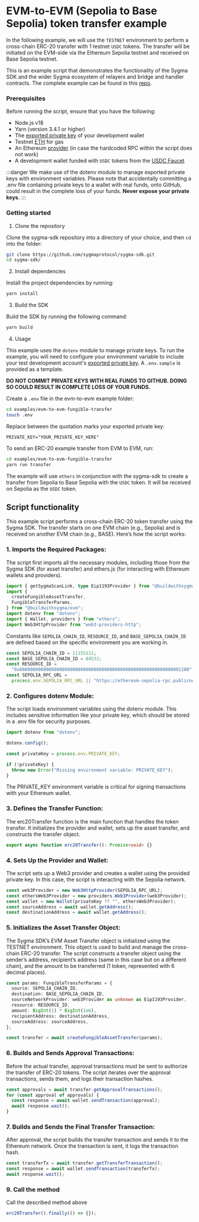 # EVM-to-EVM (Sepolia to Base Sepolia) token transfer example

In the following example, we will use the `TESTNET` environment to perform a cross-chain ERC-20 transfer with 1 testnet `USDC` tokens. The transfer will be initiated on the EVM-side via the Ethereum Sepolia testnet and received on Base Sepolia testnet.

This is an example script that demonstrates the functionality of the Sygma SDK and the wider Sygma ecosystem of relayers and bridge and handler contracts. The complete example can be found in this [repo](https://github.com/sygmaprotocol/sygma-sdk/tree/main/examples/evm-to-evm-fungible-transfer).

### Prerequisites

Before running the script, ensure that you have the following:

- Node.js v18
- Yarn (version 3.4.1 or higher)
- The [exported private key](https://support.metamask.io/hc/en-us/articles/360015289632-How-to-export-an-account-s-private-key) of your development wallet
- Testnet [ETH](https://cloud.google.com/application/web3/faucet/ethereum/sepolia) for gas
- An Ethereum [provider](https://www.infura.io/) (in case the hardcoded RPC within the script does not work)
- A development wallet funded with `USDC` tokens from the [USDC Faucet](https://faucet.circle.com)

:::danger
We make use of the dotenv module to manage exported private keys with environment variables. Please note that accidentally committing a .env file containing private keys to a wallet with real funds, onto GitHub, could result in the complete loss of your funds. **Never expose your private keys.**
:::

### Getting started

1. Clone the repository

Clone the sygma-sdk repository into a directory of your choice, and then `cd` into the folder:

```bash
git clone https://github.com/sygmaprotocol/sygma-sdk.git
cd sygma-sdk/
```

2. Install dependencies

Install the project dependencies by running:

```bash
yarn install
```

3. Build the SDK

Build the SDK by running the following command:

```bash
yarn build
```

4. Usage

This example uses the `dotenv` module to manage private keys. To run the example, you will need to configure your environment variable to include your test development account's [exported private key](https://support.metamask.io/hc/en-us/articles/360015289632-How-to-export-an-account-s-private-key). A `.env.sample` is provided as a template.

**DO NOT COMMIT PRIVATE KEYS WITH REAL FUNDS TO GITHUB. DOING SO COULD RESULT IN COMPLETE LOSS OF YOUR FUNDS.**

Create a `.env` file in the evm-to-evm example folder:

```bash
cd examples/evm-to-evm-fungible-transfer
touch .env
```

Replace between the quotation marks your exported private key:

```dotenv
PRIVATE_KEY="YOUR_PRIVATE_KEY_HERE"
```

To send an ERC-20 example transfer from EVM to EVM, run:

```bash
cd examples/evm-to-evm-fungible-transfer
yarn run transfer
```

The example will use `ethers` in conjunction with the sygma-sdk to create a transfer from Sepolia to Base Sepolia with the `USDC` token. It will be received on Sepolia as the `USDC` token.

## Script functionality

This example script performs a cross-chain ERC-20 token transfer using the Sygma SDK. The transfer starts on one EVM chain (e.g., Sepolia) and is received on another EVM chain (e.g., BASE). Here’s how the script works:

### 1. Imports the Required Packages:

The script first imports all the necessary modules, including those from the Sygma SDK (for asset transfer) and ethers.js (for interacting with Ethereum wallets and providers).

```ts
import { getSygmaScanLink, type Eip1193Provider } from "@buildwithsygma/core";
import {
  createFungibleAssetTransfer,
  FungibleTransferParams,
} from "@buildwithsygma/evm";
import dotenv from "dotenv";
import { Wallet, providers } from "ethers";
import Web3HttpProvider from "web3-providers-http";
```

Constants like `SEPOLIA_CHAIN_ID`, `RESOURCE_ID`, and `BASE_SEPOLIA_CHAIN_ID` are defined based on the specific environment you are working in.

```ts
const SEPOLIA_CHAIN_ID = 11155111;
const BASE_SEPOLIA_CHAIN_ID = 84532;
const RESOURCE_ID =
  "0x0000000000000000000000000000000000000000000000000000000000001200";
const SEPOLIA_RPC_URL =
  process.env.SEPOLIA_RPC_URL || "https://ethereum-sepolia-rpc.publicnode.com";
```

### 2. Configures dotenv Module:

The script loads environment variables using the dotenv module. This includes sensitive information like your private key, which should be stored in a .env file for security purposes.

```ts
import dotenv from "dotenv";

dotenv.config();

const privateKey = process.env.PRIVATE_KEY;

if (!privateKey) {
  throw new Error("Missing environment variable: PRIVATE_KEY");
}
```

The PRIVATE_KEY environment variable is critical for signing transactions with your Ethereum wallet.

### 3. Defines the Transfer Function:

The erc20Transfer function is the main function that handles the token transfer. It initializes the provider and wallet, sets up the asset transfer, and constructs the transfer object.

```ts
export async function erc20Transfer(): Promise<void> {}
```

### 4. Sets Up the Provider and Wallet:

The script sets up a Web3 provider and creates a wallet using the provided private key. In this case, the script is interacting with the Sepolia network.

```ts
const web3Provider = new Web3HttpProvider(SEPOLIA_RPC_URL);
const ethersWeb3Provider = new providers.Web3Provider(web3Provider);
const wallet = new Wallet(privateKey ?? "", ethersWeb3Provider);
const sourceAddress = await wallet.getAddress();
const destinationAddress = await wallet.getAddress();
```

### 5. Initializes the Asset Transfer Object:

The Sygma SDK’s EVM Asset Transfer object is initialized using the TESTNET environment. This object is used to build and manage the cross-chain ERC-20 transfer. The script constructs a transfer object using the sender’s address, recipient’s address (same in this case but on a different chain), and the amount to be transferred (1 token, represented with 6 decimal places).

```ts
const params: FungibleTransferParams = {
  source: SEPOLIA_CHAIN_ID,
  destination: BASE_SEPOLIA_CHAIN_ID,
  sourceNetworkProvider: web3Provider as unknown as Eip1193Provider,
  resource: RESOURCE_ID,
  amount: BigInt(1) * BigInt(1e6),
  recipientAddress: destinationAddress,
  sourceAddress: sourceAddress,
};

const transfer = await createFungibleAssetTransfer(params);
```

### 6. Builds and Sends Approval Transactions:

Before the actual transfer, approval transactions must be sent to authorize the transfer of ERC-20 tokens. The script iterates over the approval transactions, sends them, and logs their transaction hashes.

```ts
const approvals = await transfer.getApprovalTransactions();
for (const approval of approvals) {
  const response = await wallet.sendTransaction(approval);
  await response.wait();
}
```

### 7. Builds and Sends the Final Transfer Transaction:

After approval, the script builds the transfer transaction and sends it to the Ethereum network. Once the transaction is sent, it logs the transaction hash.

```ts
const transferTx = await transfer.getTransferTransaction();
const response = await wallet.sendTransaction(transferTx);
await response.wait();
```

### 9. Call the method

Call the described method above

```ts
erc20Transfer().finally(() => {});
```
